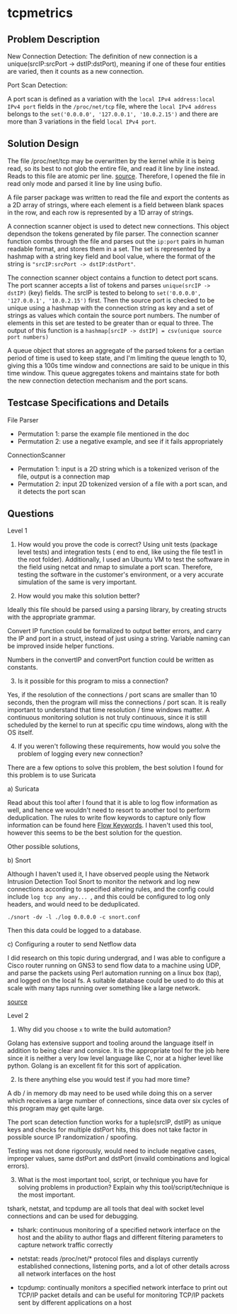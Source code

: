 # tcpmetrics

## Problem Description

New Connection Detection: The definition of new connection is a unique(srcIP:srcPort -> dstIP:dstPort), meaning if one of these four entities are varied, then it counts as a new connection. 

Port Scan Detection: 

A port scan is defined as a variation with the `local IPv4 address:local IPv4 port` fields in the `/proc/net/tcp` file, where the `local IPv4 address` belongs to the `set('0.0.0.0', '127.0.0.1', '10.0.2.15')` and there are more than 3 variations in the field `local IPv4 port`.


## Solution Design

The file /proc/net/tcp may be overwritten by the kernel while it is being read, so its best to not
glob the entire file, and read it line by line instead. Reads to this file are atomic per line.
[source](https://stackoverflow.com/questions/5713451/is-it-safe-to-parse-a-proc-file). Therefore, I opened the file in read only mode and parsed it line by line using bufio. 

A file parser package was written to read the file and export the contents as a 2D array of strings, where
each element is a field between blank spaces in the row, and each row is represented by a 1D array of strings.

A connection scanner object is used to detect new connections. This object dependson the tokens generated by file parser. The connection scanner function combs through the file and parses out the `ip:port` pairs in human readable format, and stores them in a set. The set is represented by a hashmap with a string key field and bool value, where the format of the string is `"srcIP:srcPort -> dstIP:dstPort"`.

The connection scanner object contains a function to detect port scans. The port scanner accepts a list of tokens and parses `unique(srcIP -> dstIP)` (key) fields. The srcIP is tested to belong to `set('0.0.0.0', '127.0.0.1', '10.0.2.15')` first. Then the source port is checked to be unique using a hashmap with the connection string as key and a set of strings as values which contain the source port numbers.  The number of elements in this set are tested to be greater than or equal to three. The output of this function is a `hashmap[srcIP -> dstIP] = csv(unique source port numbers)`

A queue object that stores an aggregate of the parsed tokens for a certian period of time is used to keep state, and I'm limiting the queue length to 10, giving this a 100s time window and connections are said to be unique in this time window. This queue aggregates tokens and maintains state for both the new connection detection mechanism and the port scans.

## Testcase Specifications and Details

File Parser
- Permutation 1: parse the example file mentioned in the doc
- Permutation 2: use a negative example, and see if it fails appropriately

ConnectionScanner
- Permutation 1: input is a 2D string which is a tokenized verison of the file, output is a connection map
- Permutation 2: input 2D tokenized version of a file with a port scan, and it detects the port scan


## Questions

Level 1

1. How would you prove the code is correct?
Using unit tests (package level tests) and integration tests ( end to end, like using the file test1 in the root folder). Additionally, I used an Ubuntu VM to test the software in the field using netcat and nmap to simulate a port scan. Therefore, testing the software in the customer's environment, or a very accurate simulation of the same is very important.

2. How would you make this solution better?

Ideally this file should be parsed using a parsing library, by creating structs with the appropriate grammar.

Convert IP function could be formalized to output better errors, and carry the IP and port in a struct, instead of
just using a string. Variable naming can be improved inside helper functions.

Numbers in the convertIP and convertPort function could be written as constants.

3. Is it possible for this program to miss a connection?

Yes, if the resolution of the connections / port scans are smaller than 10 seconds, then the program will miss the connections / port scan. It is really important to understand that time resolution / time windows matter. A continuous monitoring solution is not truly continuous, since it is still scheduled by the kernel to run at specific cpu time windows, along with the OS itself.

4. If you weren't following these requirements, how would you solve the problem of logging every new connection?

There are a few options to solve this problem, the best solution I found for this problem is to use Suricata

a) Suricata

Read about this tool after I found that it is able to log flow information as well, and hence we wouldn't need to resort to another tool to perform deduplication. The rules to write flow keywords to capture only flow information can be found here [Flow Keywords](https://suricata.readthedocs.io/en/suricata-6.0.0/rules/flow-keywords.html). I haven't used this tool, however this seems to be the best solution for the question.

Other possible solutions,

b) Snort

Although I haven't used it, I have observed people using the Network Intrusion Detection Tool Snort to monitor the network and log new connections according to specified altering rules, and the config could include `log tcp any any... `, and this could be configured to log only headers, and would need to be deduplicated.

`./snort -dv -l ./log 0.0.0.0 -c snort.conf`

Then this data could be logged to a database.

c) Configuring a router to send Netflow data

I did research on this topic during undergrad, and I was able to configure a Cisco router running on GNS3 to send flow data to a machine using UDP, and parse the packets using Perl automation running on a linux box (tap), and logged on the local fs. A suitable database could be used to do this at scale with many taps running over something like a large network.

[source](https://www.researchgate.net/publication/258790178_Usage_of_Netflow_in_Security_and_Monitoring_of_Computer_Networks)

Level 2
1. Why did you choose `x` to write the build automation?

Golang has extensive support and tooling around the language itself in addition to being clear and consice. It is the appropriate tool for the job here since it is neither a very low level language like C, nor at a higher level like python. Golang is an excellent fit for this sort of application.

2. Is there anything else you would test if you had more time?

A db / in memory db may need to be used while doing this on a server which receives a large number of connections,
since data over six cycles of this program may get quite large.

The port scan detection function works for a tuple(srcIP, dstIP) as unique keys and checks for multiple dstPort hits,
this does not take factor in possible source IP randomization / spoofing.

Testing was not done rigorously, would need to include negative cases, improper values, same dstPort and dstPort (invaild combinations and logical errors).


3. What is the most important tool, script, or technique you have for solving problems in production? Explain why this tool/script/technique is the most important.

tshark, netstat, and tcpdump are all tools that deal with socket level connections and can be used for debugging.
- tshark: continuous monitoring of a specified network interface on the host and the ability to author flags and different filtering parameters to capture network traffic correctly

- netstat: reads /proc/net/* protocol files and displays currently established connections, listening ports, and a lot of other details across all network interfaces on the host

- tcpdump: continually monitors a specified network interface to print out TCP/IP packet details and can be useful for monitoring TCP/IP packets sent by different applications on a host


